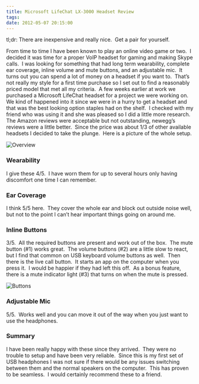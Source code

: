 ```yaml
---
title: Microsoft LifeChat LX-3000 Headset Review
tags: 
date: 2012-05-07 20:15:00
---
```


tl;dr: There are inexpensive and really nice.&nbsp; Get a pair for yourself.&nbsp;

From time to time I have been known to play an online video game or two.&nbsp; I decided it was time for a proper VoIP headset for gaming and making Skype calls.&nbsp; I was looking for something that had long term wearability, complete ear coverage, inline volume and mute buttons, and an adjustable mic.&nbsp; It turns out you can spend a lot of money on a headset if you want to.&nbsp; That’s not really my style for a first time purchase so I set out to find a reasonably priced model that met all my criteria.&nbsp; A few weeks earlier at work we purchased a Microsoft LifeChat headset for a project we were working on.&nbsp; We kind of happened into it since we were in a hurry to get a headset and that was the best looking option staples had on the shelf.&nbsp; I checked with my friend who was using it and she was pleased so I did a little more research.&nbsp; The Amazon reviews were acceptable but not outstanding, newegg’s reviews were a little better.&nbsp; Since the price was about 1/3 of other available headsets I decided to take the plunge.&nbsp; Here is a picture of the whole setup.&nbsp;

![Overview](/content/images/2012/Microsoft-LifeChat-LX-3000-Headset-Review/Overview.jpg)

### Wearability

I give these 4/5.&nbsp; I have worn them for up to several hours only having discomfort one time I can remember.&nbsp;

### Ear Coverage

I think 5/5 here.&nbsp; They cover the whole ear and block out outside noise well, but not to the point I can’t hear important things going on around me.

### Inline Buttons

3/5.&nbsp; All the required buttons are present and work out of the box.&nbsp; The mute button (#1) works great.&nbsp; The volume buttons (#2) are a little slow to react, but I find that common on USB keyboard volume buttons as well.&nbsp; Then there is the live call button.&nbsp; It starts an app on the computer when you press it.&nbsp; I would be happier if they had left this off.&nbsp; As a bonus feature, there is a mute indicator light (#3) that turns on when the mute is pressed.

![Buttons](/content/images/2012/Microsoft-LifeChat-LX-3000-Headset-Review/Buttons.jpg)

### Adjustable Mic

5/5.&nbsp; Works well and you can move it out of the way when you just want to use the headphones.&nbsp;

### Summary

I have been really happy with these since they arrived.&nbsp; They were no trouble to setup and have been very reliable.&nbsp; Since this is my first set of USB headphones I was not sure if there would be any issues switching between them and the normal speakers on the computer.&nbsp; This has proven to be seamless.&nbsp; I would certainly recommend these to a friend.&nbsp;